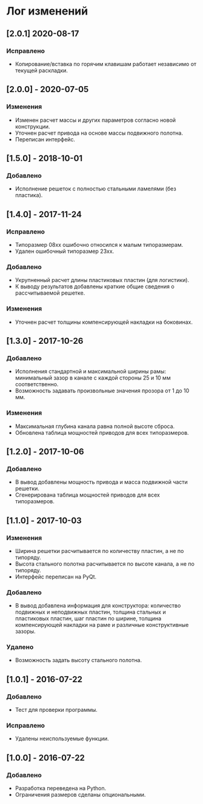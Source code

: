 ﻿# Лог изменений

[//]: # (YYYY-MM-DD)
[//]: # (Added, Changed, Deprecated, Removed, Fixed, Security)
[//]: # (Добавлено, Изменения, Устарело, Удалено, Исправлено, Безопасность)

## [2.0.1] 2020-08-17

### Исправлено

- Копирование/вставка по горячим клавишам работает независимо от текущей раскладки.

## [2.0.0] - 2020-07-05

### Изменения

- Изменен расчет массы и других параметров согласно новой конструкции.
- Уточнен расчет привода на основе массы подвижного полотна.
- Переписан интерфейс.

## [1.5.0] - 2018-10-01

### Добавлено

- Исполнение решеток с полностью стальными ламелями (без пластика).

## [1.4.0] - 2017-11-24

### Исправлено

- Типоразмер 08хх ошибочно относился к малым типоразмерам.
- Удален ошибочный типоразмер 23хх.

### Добавлено

- Укрупненный расчет длины пластиковых пластин (для логистики).
- К выводу результатов добавлены краткие общие сведения о рассчитываемой решетке.

### Изменения

- Уточнен расчет толщины компенсирующей накладки на боковинах.

## [1.3.0] - 2017-10-26

### Добавлено

- Исполнения стандартной и максимальной ширины рамы: минимальный зазор в канале с каждой стороны 25 и 10 мм соответственно.
- Возможность задавать произвольные значения прозора от 1 до 10 мм.

### Изменения

- Максимальная глубина канала равна полной высоте сброса.
- Обновлена таблица мощностей приводов для всех типоразмеров.

## [1.2.0] - 2017-10-06

### Добавлено

- В вывод добавлены мощность привода и масса подвижной части решетки.
- Сгенерирована таблица мощностей приводов для всех типоразмеров.

## [1.1.0] - 2017-10-03

### Изменения

- Ширина решетки расчитывается по количеству пластин, а не по типоряду.
- Высота стального полотна расчитывается по высоте канала, а не по типоряду.
- Интерфейс переписан на PyQt.

### Добавлено

- В вывод добавлена информация для конструктора: количество подвижных и неподвижных пластин, толщина стальных и пластиковых пластин, шаг пластин по ширине, толщина компенсирующей накладки на раме и различные конструктивные зазоры.

### Удалено

- Возможность задать высоту стального полотна.

## [1.0.1] - 2016-07-22

### Добавлено

- Тест для проверки программы.

### Исправлено

- Удалены неиспользуемые функции.

## [1.0.0] - 2016-07-22

### Добавлено

- Разработка переведена на Python.
- Ограничения размеров сделаны опциональными.
